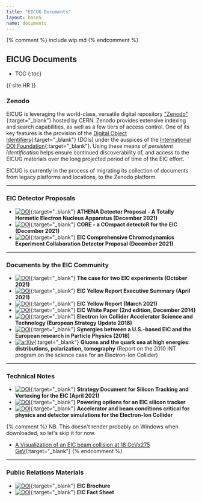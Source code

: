 ```yaml
---
title: "EICUG Documents"
layout: base5
name: documents
---
```


{% comment %}
include wip.md
{% endcomment %}

<h2>EICUG Documents</h2>

* TOC
{:toc}

{{ site.HR }}

### Zenodo

EICUG is leveraging the world-class, versatile digital repository
["Zenodo"](https://zenodo.org/communities/eicug/){:target="_blank"} hosted by CERN.
Zenodo provides extensive indexing and search capabilities, as well as a few tiers of access control.
One of its key features is the provision of the
[Digital Object Identifiers](https://en.wikipedia.org/wiki/Digital_object_identifier){:target="_blank"} (DOIs)
under the auspices of the
[International DOI Foundation](https://www.doi.org/){:target="_blank"}. Using these means of
_persistent identification_ helps ensure continued discoverability of, and access to the EICUG
materials over the long projected period of time of the EIC effort.

EICUG is currently in the process of migrating
its collection of documents from legacy platforms and locations, to the Zenodo platform.

---

### EIC Detector Proposals

* [![DOI](https://zenodo.org/badge/DOI/10.5281/zenodo.6539707.svg)](https://doi.org/10.5281/zenodo.6539707){:target="_blank"} __ATHENA Detector Proposal - A Totally Hermetic Electron Nucleus Apparatus (December 2021)__
* [![DOI](https://zenodo.org/badge/DOI/10.5281/zenodo.6536630.svg)](https://doi.org/10.5281/zenodo.6536630){:target="_blank"} __CORE - a COmpact detectoR for the EIC (December 2021)__
* [![DOI](https://zenodo.org/badge/DOI/10.5281/zenodo.6537588.svg)](https://doi.org/10.5281/zenodo.6537588){:target="_blank"} __EIC Comprehensive Chromodynamics Experiment Collaboration Detector Proposal (December 2021)__

---

### Documents by the EIC Community

* [![DOI](https://zenodo.org/badge/DOI/10.5281/zenodo.6422182.svg)](https://doi.org/10.5281/zenodo.6422182){:target="_blank"} __The case for two EIC experiments (October 2021)__
* [![DOI](https://zenodo.org/badge/DOI/10.5281/zenodo.6422198.svg)](https://doi.org/10.5281/zenodo.6422198){:target="_blank"} __EIC Yellow Report Executive Summary (April 2021)__
* [![DOI](https://zenodo.org/badge/DOI/10.5281/zenodo.6423305.svg)](https://doi.org/10.5281/zenodo.6423305){:target="_blank"} __EIC Yellow Report (March 2021)__
* [![DOI](https://zenodo.org/badge/DOI/10.5281/zenodo.6423359.svg)](https://doi.org/10.5281/zenodo.6423359){:target="_blank"} __EIC White Paper (2nd edition, December 2014)__
* [![DOI](https://zenodo.org/badge/DOI/10.5281/zenodo.6425966.svg)](https://doi.org/10.5281/zenodo.6425966){:target="_blank"} __Electron Ion Collider Accelerator Science and Technology (European Strategy Update 2018)__
* [![DOI](https://zenodo.org/badge/DOI/10.5281/zenodo.6450178.svg)](https://doi.org/10.5281/zenodo.6450178){:target="_blank"} __Synergies between a U.S.-based EIC and the European research in Particle Physics (2018)__
* [![arXiv](https://img.shields.io/badge/arXiv-1108.1713-b31b1b.svg)](https://arxiv.org/abs/1108.1713){:target="_blank"} __Gluons and the quark sea at high energies: distributions, polarization, tomography__ (Report on the 2010 INT program on the science case for an Electron-Ion Collider)

---


### Technical Notes

* [![DOI](https://zenodo.org/badge/DOI/10.5281/zenodo.6514350.svg)](https://doi.org/10.5281/zenodo.6514350){:target="_blank"} __Strategy Document for Silicon Tracking and Vertexing for the EIC (April 2021)__
* [![DOI](https://zenodo.org/badge/DOI/10.5281/zenodo.6514523.svg)](https://doi.org/10.5281/zenodo.6514523){:target="_blank"} __Powering options for an EIC silicon tracker__
* [![DOI](https://zenodo.org/badge/DOI/10.5281/zenodo.6514605.svg)](https://doi.org/10.5281/zenodo.6514605){:target="_blank"} __Accelerator and beam conditions critical for physics and detector simulations for the Electron-Ion Collider__

{% comment %}
NB. This doesn't render probably on Windows when downloaded, so let's skip it for now.
* [A Visualization of an EIC beam collision at 18 GeVx275 GeV](https://www.dropbox.com/s/g7t06wlk34frpn8/ep-18x275-Tab3p3.mp4){:target="_blank"}
{% endcomment %}

---


### Public Relations Materials
* [![DOI](https://zenodo.org/badge/DOI/10.5281/zenodo.6392196.svg)](https://doi.org/10.5281/zenodo.6392196){:target="_blank"} __EIC Brochure__
* [![DOI](https://zenodo.org/badge/DOI/10.5281/zenodo.6392213.svg)](https://doi.org/10.5281/zenodo.6392213){:target="_blank"} __EIC Fact Sheet__



